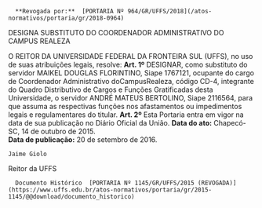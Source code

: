      **Revogada por:**  [PORTARIA Nº 964/GR/UFFS/2018](/atos-normativos/portaria/gr/2018-0964) 

   DESIGNA SUBSTITUTO DO COORDENADOR ADMINISTRATIVO DO CAMPUS REALEZA  

 O REITOR DA UNIVERSIDADE FEDERAL DA FRONTEIRA SUL (UFFS), no uso de suas atribuições legais, resolve:   **Art. 1º** DESIGNAR, como substituto do servidor MAIKEL DOUGLAS FLORINTINO, Siape 1767121, ocupante do cargo de Coordenador Administrativo doCampusRealeza, código CD-4, integrante do Quadro Distributivo de Cargos e Funções Gratificadas desta Universidade, o servidor ANDRÉ MATEUS BERTOLINO, Siape 2116564, para que assuma as respectivas funções nos afastamentos ou impedimentos legais e regulamentares do titular.   **Art. 2º** Esta Portaria entra em vigor na data de sua publicação no Diário Oficial da União.      **Data do ato:** Chapecó-SC, 14 de outubro de 2015.   
 **Data de publicação:**  20 de setembro de 2016. 

    Jaime Giolo   
 Reitor da UFFS 

      Documento Histórico  [PORTARIA Nº 1145/GR/UFFS/2015 (REVOGADA)](https://www.uffs.edu.br/atos-normativos/portaria/gr/2015-1145/@@download/documento_historico)     
      